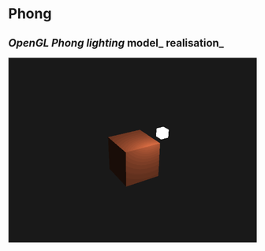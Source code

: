 # Phong
## _OpenGL_ _Phong_ _lighting_ model_ realisation_

![Alt Text](https://github.com/antiHiXY/Graphics_demos/blob/main/Phong/Example/phong.gif)